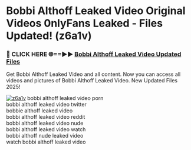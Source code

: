 # Bobbi Althoff Leaked Video Original Videos 0nlyFans Leaked - Files Updated! (z6a1v)

<h3>🔴 CLICK HERE 🌐==►► <a href="https://tinyurl.com/ms9xzufz" rel="nofollow">Bobbi Althoff Leaked Video Updated Files</a></h3>

Get Bobbi Althoff Leaked Video and all content. Now you can access all videos and pictures of Bobbi Althoff Leaked Video. New Updated Files 2025!

[![z6a1v](https://i.imgur.com/PQ7UWWw.gif)](https://tinyurl.com/ms9xzufz)
bobbi althoff leaked video porn<br>
bobbi althoff leaked video twitter<br>
bobbie althoff leaked video<br>
bobbi althoff leaked video reddit<br>
bobbi althoff leaked video nude<br>
bobbi althoff leaked video watch<br>
bobbi althoff nude leaked video<br>
watch bobbi althoff leaked video